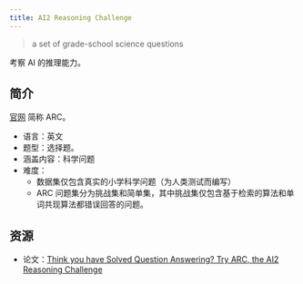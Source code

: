 ```yaml
---
title: AI2 Reasoning Challenge
---
```


> a set of grade-school science questions

考察 AI 的推理能力。



## 简介
[官网](https://allenai.org/data/arc) 简称 ARC。

* 语言：英文
* 题型：选择题。
* 涵盖内容：科学问题
* 难度：
  * 数据集仅包含真实的小学科学问题（为人类测试而编写）
  * ARC 问题集分为挑战集和简单集，其中挑战集仅包含基于检索的算法和单词共现算法都错误回答的问题。

## 资源
* 论文：[Think you have Solved Question Answering? Try ARC, the AI2 Reasoning Challenge](https://arxiv.org/abs/1803.05457)
